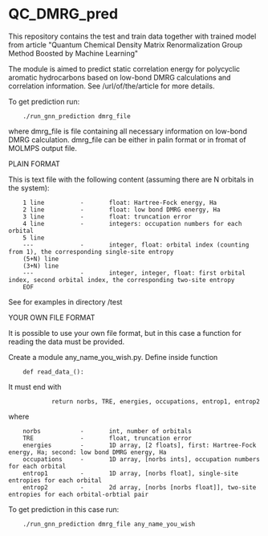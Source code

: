 # QC_DMRG_pred
This repository contains the test and train data together with trained model from article "Quantum Chemical Density Matrix Renormalization Group Method Boosted by Machine Learning"

The module is aimed to predict static correlation energy for polycyclic aromatic hydrocarbons based
on low-bond DMRG calculations and correlation information.
See /url/of/the/article for more details.

To get prediction run:

        ./run_gnn_prediction dmrg_file

where dmrg_file is file containing all necessary information on low-bond DMRG calculation.
dmrg_file can be either in palin format or in fromat of MOLMPS output file.

PLAIN FORMAT

This is text file with the following content (assuming there are N orbitals in the system):

        1 line          -       float: Hartree-Fock energy, Ha
        2 line          -       float: low bond DMRG energy, Ha
        3 line          -       float: truncation error
        4 line          -       integers: occupation numbers for each orbital
        5 line
        ---             -       integer, float: orbital index (counting from 1), the corresponding single-site entropy
        (5+N) line
        (3+N) line
        ---             -       integer, integer, float: first orbital index, second orbital index, the corresponding two-site entropy
        EOF

See for examples in directory /test

YOUR OWN FILE FORMAT

It is possible to use your own file format, but in this case a function for reading the data must be provided.

Create a module any_name_you_wish.py. Define inside function

        def read_data_():

It must end with

                return norbs, TRE, energies, occupations, entrop1, entrop2

where

        norbs           -       int, number of orbitals
        TRE             -       float, truncation error
        energies        -       1D array, [2 floats], first: Hartree-Fock energy, Ha; second: low bond DMRG energy, Ha
        occupations     -       1D array, [norbs ints], occupation numbers for each orbital
        entrop1         -       1D array, [norbs float], single-site entropies for each orbital
        entrop2         -       2d array, [norbs [norbs float]], two-site entropies for each orbital-orbtial pair

To get prediction in this case run:

        ./run_gnn_prediction dmrg_file any_name_you_wish
